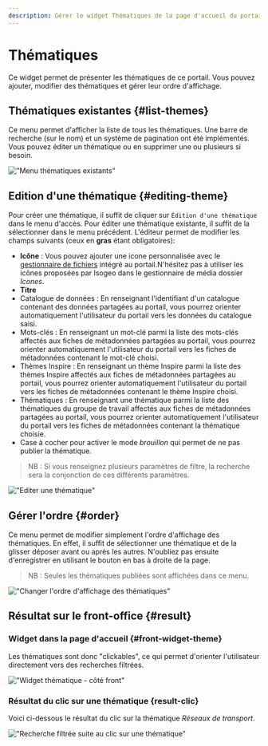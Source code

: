 ```yaml
---
description: Gérer le widget Thématiques de la page d'accueil du portail Isogeo
---
```

# Thématiques

Ce widget permet de présenter les thématiques de ce portail. Vous pouvez ajouter, modifier des thématiques et gérer leur ordre d'affichage. 

## Thématiques existantes {#list-themes}

Ce menu permet d'afficher la liste de tous les thématiques. Une barre de recherche (sur le nom) et un système de pagination ont été implémentés. Vous pouvez éditer un thématique ou en supprimer une ou plusieurs si besoin. 

!["Menu thématiques existants"](/assets/back_list_theme.png)

## Edition d'une thématique {#editing-theme}

Pour créer une thématique, il suffit de cliquer sur `Édition d'une thématique` dans le menu d'accès. Pour éditer une thématique existante, il suffit de la sélectionner dans le menu précédent.
L'éditeur permet de modifier les champs suivants (ceux en **gras** étant obligatoires):

* **Icône** : Vous pouvez ajouter une icone personnalisée avec le [gestionnaire de fichiers](/medias/filesmanager.md) intégré au portail.N'hésitez pas à utiliser les icônes proposées par Isogeo dans le gestionnaire de média dossier *Icones*.
* **Titre**
* Catalogue de données : En renseignant l'identifiant d'un catalogue contenant des données partagées au portail, vous pourrez orienter automatiquement l'utilisateur du portail vers les données du catalogue saisi.
* Mots-clés : En renseignant un mot-clé parmi la liste des mots-clés affectés aux fiches de métadonnées partagées au portail, vous pourrez orienter automatiquement l'utilisateur du portail vers les fiches de métadonnées contenant le mot-clé choisi.
* Thèmes Inspire : En renseignant un thème Inspire parmi la liste des thèmes Inspire affectés aux fiches de métadonnées partagées au portail, vous pourrez orienter automatiquement l'utilisateur du portail vers les fiches de métadonnées contenant le thème Inspire choisi.
* Thématiques : En renseignant une thématique parmi la liste des thématiques du groupe de travail affectés aux fiches de métadonnées partagées au portail, vous pourrez orienter automatiquement l'utilisateur du portail vers les fiches de métadonnées contenant la thématique choisie.
* Case à cocher pour activer le mode *brouillon* qui permet de ne pas publier la thématique.

> NB : Si vous renseignez plusieurs paramètres de filtre, la recherche sera la conjonction de ces différents paramètres.
> 
!["Editer une thématique"](/assets/back_edit_theme.png)

## Gérer l'ordre {#order}

Ce menu permet de modifier simplement l'ordre d'affichage des thématiques. 
En effet, il suffit de sélectionner une thématique et de la glisser déposer avant ou après les autres.
N'oubliez pas ensuite d'enregistrer en utilisant le bouton <i class="ti-save"></i> en bas à droite de la page.

> NB : Seules les thématiques publiées sont affichées dans ce menu.

!["Changer l'ordre d'affichage des thématiques"](/assets/back_order_theme.png)

## Résultat sur le front-office {#result}

### Widget dans la page d'accueil {#front-widget-theme}

Les thématiques sont donc "clickables", ce qui permet d'orienter l'utilisateur directement vers des recherches filtrées.

!["Widget thématique - côté front"](/assets/front_widget_theme.png)

### Résultat du clic sur une thématique {result-clic}

Voici ci-dessous le résultat du clic sur la thématique *Réseaux de transport*.

!["Recherche filtrée suite au clic sur une thématique"](/assets/front_theme.png)